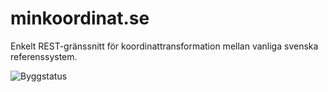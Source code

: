 # minkoordinat.se

Enkelt REST-gränssnitt för koordinattransformation mellan vanliga svenska referenssystem.

![Byggstatus](https://travis-ci.org/konnik/minkoordinat.svg "Byggstatus")
